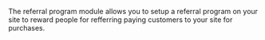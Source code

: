 The referral program module allows you to setup a referral program on your site to reward people for refferring paying customers to your site for purchases.